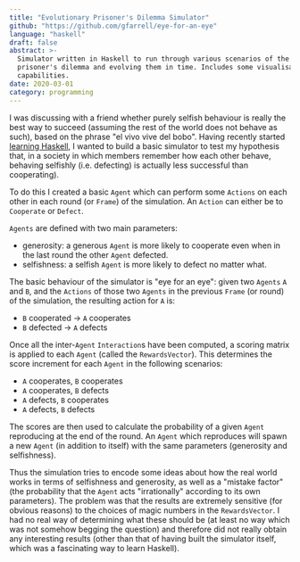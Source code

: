 ```yaml
---
title: "Evolutionary Prisoner's Dilemma Simulator"
github: "https://github.com/gfarrell/eye-for-an-eye"
language: "haskell"
draft: false
abstract: >-
  Simulator written in Haskell to run through various scenarios of the
  prisoner's dilemma and evolving them in time. Includes some visualisation
  capabilities.
date: 2020-03-01
category: programming
---
```


I was discussing with a friend whether purely selfish behaviour
is really the best way to succeed (assuming the rest of
the world does not behave as such), based on the phrase
"el vivo vive del bobo". Having recently started [learning
Haskell](/musings/coding-in-haskell-a-new-adventure), I wanted to
build a basic simulator to test my hypothesis that, in a society in
which members remember how each other behave, behaving selfishly (i.e.
defecting) is actually less successful than cooperating).

To do this I created a basic `Agent` which can perform some `Actions` on
each other in each round (or `Frame`) of the simulation. An `Action` can
either be to `Cooperate` or `Defect`.

`Agents` are defined with two main parameters:

- generosity: a generous `Agent` is more likely to cooperate even when in
  the last round the other `Agent` defected.
- selfishness: a selfish `Agent` is more likely to defect no matter what.

The basic behaviour of the simulator is "eye for an eye": given two `Agents` `A`
and `B`, and the `Actions` of those two `Agents` in the previous `Frame` (or
round) of the simulation, the resulting action for `A` is:

- `B` cooperated &rarr; `A` cooperates
- `B` defected &rarr; `A` defects

Once all the inter-`Agent` `Interaction`s have been computed, a scoring matrix
is applied to each `Agent` (called the `RewardsVector`). This determines the
score increment for each `Agent` in the following scenarios:

- `A` cooperates, `B` cooperates
- `A` cooperates, `B` defects
- `A` defects, `B` cooperates
- `A` defects, `B` defects

The scores are then used to calculate the probability of a given `Agent`
reproducing at the end of the round. An `Agent` which reproduces will
spawn a new `Agent` (in addition to itself) with the same parameters
(generosity and selfishness).

Thus the simulation tries to encode some ideas about how the real world
works in terms of selfishness and generosity, as well as a "mistake
factor" (the probability that the `Agent` acts "irrationally" according
to its own parameters). The problem was that the results are extremely
sensitive (for obvious reasons) to the choices of magic numbers in the
`RewardsVector`. I had no real way of determining what these should
be (at least no way which was not somehow begging the question) and
therefore did not really obtain any interesting results (other than that
of having built the simulator itself, which was a fascinating way to
learn Haskell).
